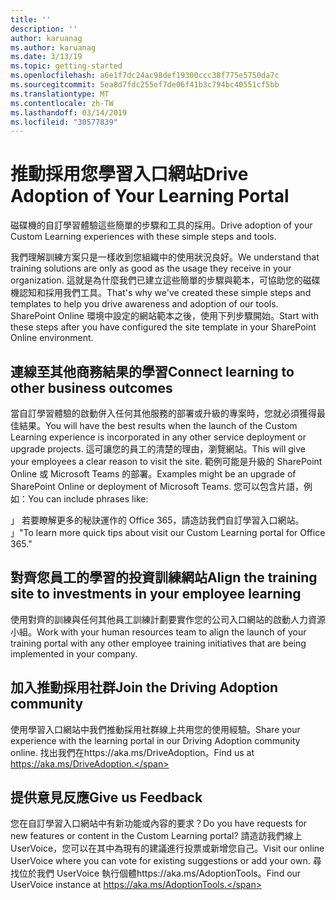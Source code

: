 ```yaml
---
title: ''
description: ''
author: karuanag
ms.author: karuanag
ms.date: 3/13/19
ms.topic: getting-started
ms.openlocfilehash: a6e1f7dc24ac98def19300ccc38f775e5750da7c
ms.sourcegitcommit: 5ea8d7fdc255ef7de06f41b3c794bc40551cf5bb
ms.translationtype: MT
ms.contentlocale: zh-TW
ms.lasthandoff: 03/14/2019
ms.locfileid: "30577839"
---
```

# <a name="drive-adoption-of-your-learning-portal"></a><span data-ttu-id="51aab-101">推動採用您學習入口網站</span><span class="sxs-lookup"><span data-stu-id="51aab-101">Drive Adoption of Your Learning Portal</span></span>

<span data-ttu-id="51aab-102">磁碟機的自訂學習體驗這些簡單的步驟和工具的採用。</span><span class="sxs-lookup"><span data-stu-id="51aab-102">Drive adoption of your Custom Learning experiences with these simple steps and tools.</span></span> 

<span data-ttu-id="51aab-103">我們理解訓練方案只是一樣收到您組織中的使用狀況良好。</span><span class="sxs-lookup"><span data-stu-id="51aab-103">We understand that training solutions are only as good as the usage they receive in your organization.</span></span> <span data-ttu-id="51aab-104">這就是為什麼我們已建立這些簡單的步驟與範本，可協助您的磁碟機認知和採用我們工具。</span><span class="sxs-lookup"><span data-stu-id="51aab-104">That's why we've created these simple steps and templates to help you drive awareness and adoption of our tools.</span></span> <span data-ttu-id="51aab-105">SharePoint Online 環境中設定的網站範本之後，使用下列步驟開始。</span><span class="sxs-lookup"><span data-stu-id="51aab-105">Start with these steps after you have configured the site template in your SharePoint Online environment.</span></span>

## <a name="connect-learning-to-other-business-outcomes"></a><span data-ttu-id="51aab-106">連線至其他商務結果的學習</span><span class="sxs-lookup"><span data-stu-id="51aab-106">Connect learning to other business outcomes</span></span>
<span data-ttu-id="51aab-107">當自訂學習體驗的啟動併入任何其他服務的部署或升級的專案時，您就必須獲得最佳結果。</span><span class="sxs-lookup"><span data-stu-id="51aab-107">You will have the best results when the launch of the Custom Learning experience is incorporated in any other service deployment or upgrade projects.</span></span>  <span data-ttu-id="51aab-108">這可讓您的員工的清楚的理由，瀏覽網站。</span><span class="sxs-lookup"><span data-stu-id="51aab-108">This will give your employees a clear reason to visit the site.</span></span>  <span data-ttu-id="51aab-109">範例可能是升級的 SharePoint Online 或 Microsoft Teams 的部署。</span><span class="sxs-lookup"><span data-stu-id="51aab-109">Examples might be an upgrade of SharePoint Online or deployment of Microsoft Teams.</span></span>  <span data-ttu-id="51aab-110">您可以包含片語，例如：</span><span class="sxs-lookup"><span data-stu-id="51aab-110">You can include phrases like:</span></span>

<span data-ttu-id="51aab-111">」 若要瞭解更多的秘訣<Insert service name here>運作的 Office 365，請造訪我們自訂學習入口網站。 」</span><span class="sxs-lookup"><span data-stu-id="51aab-111">"To learn more quick tips about <Insert service name here> visit our Custom Learning portal for Office 365."</span></span> 

## <a name="align-the-training-site-to-investments-in-your-employee-learning"></a><span data-ttu-id="51aab-112">對齊您員工的學習的投資訓練網站</span><span class="sxs-lookup"><span data-stu-id="51aab-112">Align the training site to investments in your employee learning</span></span> 

<span data-ttu-id="51aab-113">使用對齊的訓練與任何其他員工訓練計劃要實作您的公司入口網站的啟動人力資源小組。</span><span class="sxs-lookup"><span data-stu-id="51aab-113">Work with your human resources team to align the launch of your training portal with any other employee training initiatives that are being implemented in your company.</span></span> 

## <a name="join-the-driving-adoption-community"></a><span data-ttu-id="51aab-114">加入推動採用社群</span><span class="sxs-lookup"><span data-stu-id="51aab-114">Join the Driving Adoption community</span></span>

<span data-ttu-id="51aab-115">使用學習入口網站中我們推動採用社群線上共用您的使用經驗。</span><span class="sxs-lookup"><span data-stu-id="51aab-115">Share your experience with the learning portal in our Driving Adoption community online.</span></span>  <span data-ttu-id="51aab-116">找出我們在https://aka.ms/DriveAdoption。</span><span class="sxs-lookup"><span data-stu-id="51aab-116">Find us at https://aka.ms/DriveAdoption.</span></span>

## <a name="give-us-feedback"></a><span data-ttu-id="51aab-117">提供意見反應</span><span class="sxs-lookup"><span data-stu-id="51aab-117">Give us Feedback</span></span>

<span data-ttu-id="51aab-118">您在自訂學習入口網站中有新功能或內容的要求？</span><span class="sxs-lookup"><span data-stu-id="51aab-118">Do you have requests for new features or content in the Custom Learning portal?</span></span>  <span data-ttu-id="51aab-119">請造訪我們線上 UserVoice，您可以在其中為現有的建議進行投票或新增您自己。</span><span class="sxs-lookup"><span data-stu-id="51aab-119">Visit our online UserVoice where you can vote for existing suggestions or add your own.</span></span>  <span data-ttu-id="51aab-120">尋找位於我們 UserVoice 執行個體https://aka.ms/AdoptionTools。</span><span class="sxs-lookup"><span data-stu-id="51aab-120">Find our UserVoice instance at https://aka.ms/AdoptionTools.</span></span>
